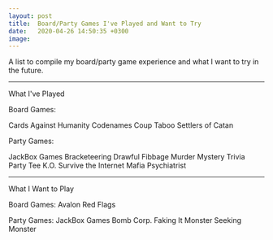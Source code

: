 ```yaml
---
layout: post
title:  Board/Party Games I've Played and Want to Try
date:   2020-04-26 14:50:35 +0300
image:
---
```

A list to compile my board/party game experience and what I want to try in the future.

---

What I've Played

Board Games:

Cards Against Humanity
Codenames
Coup
Taboo
Settlers of Catan


Party Games:

JackBox Games
  Bracketeering
  Drawful
  Fibbage
  Murder Mystery Trivia Party
  Tee K.O.
  Survive the Internet
Mafia
Psychiatrist

---

What I Want to Play

Board Games:
Avalon
Red Flags

Party Games:
JackBox Games
  Bomb Corp.
  Faking It
  Monster Seeking Monster
